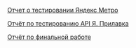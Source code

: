 [Отчет о тестировании Яндекс Метро](https://docs.google.com/document/d/11eNN4t6qC9QqvE6BEK6mZHMbbzjNKTsuoXkJRHMWnvs/edit?usp=sharing) 

[Отчёт по тестированию API Я. Прилавка](https://docs.google.com/document/d/1a3Rqvh7Dlt2jUzSnwb0zOxY70oVl_x9IOhM7-GvXk8Q/edit?usp=sharing)

[Отчёт по финальной работе](https://docs.google.com/document/d/1uItqtwu6I9vya5_c3fo6eKk453zYSteIJA8dmEGiH0U/edit?usp=sharing) 

